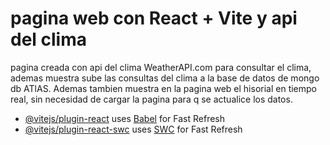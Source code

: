 # pagina web con React + Vite y api del clima

pagina creada con api del clima  WeatherAPI.com para consultar el clima, ademas muestra sube las consultas del clima a la base de datos de mongo db ATlAS. Ademas tambien muestra en la pagina web el hisorial en tiempo real, sin necesidad de cargar la pagina para q se actualice los datos.



- [@vitejs/plugin-react](https://github.com/vitejs/vite-plugin-react/blob/main/packages/plugin-react/README.md) uses [Babel](https://babeljs.io/) for Fast Refresh
- [@vitejs/plugin-react-swc](https://github.com/vitejs/vite-plugin-react-swc) uses [SWC](https://swc.rs/) for Fast Refresh
